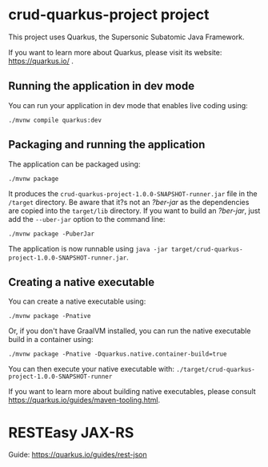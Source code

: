 # crud-quarkus-project project

This project uses Quarkus, the Supersonic Subatomic Java Framework.

If you want to learn more about Quarkus, please visit its website: https://quarkus.io/ .

## Running the application in dev mode

You can run your application in dev mode that enables live coding using:
```shell script
./mvnw compile quarkus:dev
```

## Packaging and running the application

The application can be packaged using:
```shell script
./mvnw package
```
It produces the `crud-quarkus-project-1.0.0-SNAPSHOT-runner.jar` file in the `/target` directory.
Be aware that it?s not an _?ber-jar_ as the dependencies are copied into the `target/lib` directory.
If you want to build an _?ber-jar_, just add the `--uber-jar` option to the command line:
```shell script
./mvnw package -PuberJar
```

The application is now runnable using `java -jar target/crud-quarkus-project-1.0.0-SNAPSHOT-runner.jar`.

## Creating a native executable

You can create a native executable using: 
```shell script
./mvnw package -Pnative
```

Or, if you don't have GraalVM installed, you can run the native executable build in a container using: 
```shell script
./mvnw package -Pnative -Dquarkus.native.container-build=true
```

You can then execute your native executable with: `./target/crud-quarkus-project-1.0.0-SNAPSHOT-runner`

If you want to learn more about building native executables, please consult https://quarkus.io/guides/maven-tooling.html.

# RESTEasy JAX-RS

Guide: https://quarkus.io/guides/rest-json


